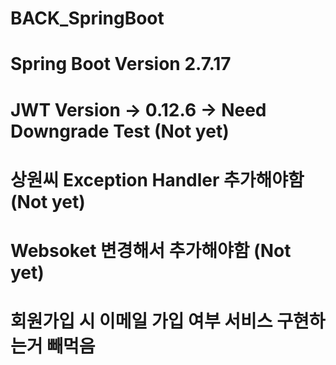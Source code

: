 # BACK_SpringBoot
# Spring Boot Version 2.7.17
# JWT Version -> 0.12.6 -> Need Downgrade Test (Not yet)
# 상원씨 Exception Handler 추가해야함 (Not yet)
# Websoket 변경해서 추가해야함 (Not yet)
# 회원가입 시 이메일 가입 여부 서비스 구현하는거 빼먹음
